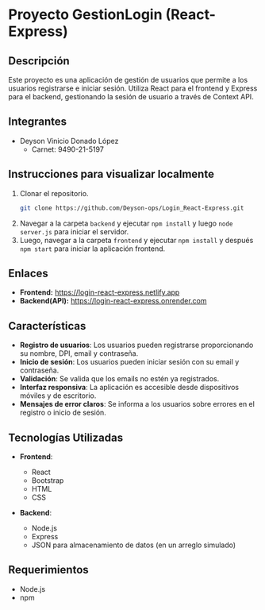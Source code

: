 # Proyecto GestionLogin  (React-Express)

## Descripción
Este proyecto es una aplicación de gestión de usuarios que permite a los usuarios registrarse e iniciar sesión. Utiliza React para el frontend y Express para el backend, gestionando la sesión de usuario a través de Context API.

## Integrantes
- Deyson Vinicio Donado López
  - Carnet: 9490-21-5197

## Instrucciones para visualizar localmente
1. Clonar el repositorio.
    ```bash
    git clone https://github.com/Deyson-ops/Login_React-Express.git
    ```
2. Navegar a la carpeta `backend` y ejecutar `npm install` y luego `node server.js` para iniciar el servidor.
3. Luego, navegar a la carpeta `frontend` y ejecutar `npm install` y después `npm start` para iniciar la aplicación frontend.

## Enlaces
- **Frontend:** https://login-react-express.netlify.app
- **Backend(API):** https://login-react-express.onrender.com

## Características

- **Registro de usuarios**: Los usuarios pueden registrarse proporcionando su nombre, DPI, email y contraseña.
- **Inicio de sesión**: Los usuarios pueden iniciar sesión con su email y contraseña.
- **Validación**: Se valida que los emails no estén ya registrados.
- **Interfaz responsiva**: La aplicación es accesible desde dispositivos móviles y de escritorio.
- **Mensajes de error claros**: Se informa a los usuarios sobre errores en el registro o inicio de sesión.

## Tecnologías Utilizadas

- **Frontend**:
  - React
  - Bootstrap
  - HTML
  - CSS

- **Backend**:
  - Node.js
  - Express
  - JSON para almacenamiento de datos (en un arreglo simulado)

## Requerimientos
- Node.js
- npm




